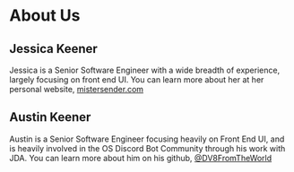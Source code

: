# About Us

## Jessica Keener
Jessica is a Senior Software Engineer with a wide breadth of experience, largely focusing on front end UI. You can learn more about her at her personal website, [mistersender.com](https://www.mistersender.com)

## Austin Keener
Austin is a Senior Software Engineer focusing heavily on Front End UI, and is heavily involved in the OS Discord Bot Community through his work with JDA. You can learn more about him on his github, [@DV8FromTheWorld](https://www.github.com/dv8fromtheworld)